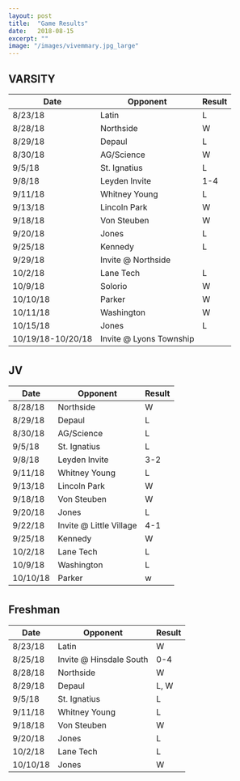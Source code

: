 ```yaml
---
layout: post
title:  "Game Results"
date:   2018-08-15
excerpt: ""
image: "/images/vivemmary.jpg_large"
---
```



<div class="table-wrapper">

<h2>VARSITY</h2>
<table>
	<thead>
		<tr>
			<th>Date</th>
			<th>Opponent</th>
			<th>Result</th>
		</tr>
	</thead>
			<tbody>
				<tr>
					<td>8/23/18</td>
					<td>Latin</td>
					<td>L</td>
				</tr>
				<tr>
					<td>8/28/18</td>
					<td>Northside</td>
					<td>W</td>
				</tr>
				<tr>
					<td>8/29/18</td>
					<td>Depaul</td>
					<td>L</td>
				</tr>
				<tr>
					<td>8/30/18</td>
					<td>AG/Science</td>
					<td>W</td>
				</tr>
				<tr>
					<td>9/5/18</td>
					<td>St. Ignatius</td>
					<td>L</td>
				</tr>
				<tr>
					<td>9/8/18</td>
					<td>Leyden Invite</td>
					<td>1-4</td>
				</tr>
				<tr>
					<td>9/11/18</td>
					<td>Whitney Young</td>
					<td>L</td>
				</tr>
				<tr>
					<td>9/13/18</td>
					<td>Lincoln Park</td>
					<td>W</td>
				</tr>
				<tr>
					<td>9/18/18</td>
					<td>Von Steuben</td>
					<td>W</td>
				</tr>
				<tr>
					<td>9/20/18</td>
					<td>Jones</td>
					<td>L</td>
				</tr>
				<tr>
					<td>9/25/18</td>
					<td>Kennedy</td>
					<td>L</td>
				</tr>
				<tr>
					<td>9/29/18</td>
					<td>Invite @ Northside</td>
					<td></td>
				</tr>
				<tr>
					<td>10/2/18</td>
					<td>Lane Tech</td>
					<td>L</td>
				</tr>
				<tr>
					<td>10/9/18</td>
					<td>Solorio</td>
					<td>W</td>
				</tr>
				<tr>
					<td>10/10/18</td>
					<td>Parker</td>
					<td>W</td>
				</tr><tr>
					<td>10/11/18</td>
					<td>Washington</td>
					<td>W</td>
				</tr><tr>
					<td>10/15/18</td>
					<td>Jones</td>
					<td>L</td>
				</tr>
				<tr>
					<td>10/19/18-10/20/18</td>
					<td>Invite @ Lyons Township</td>
					<td></td>
				</tr>
			</tbody>
			<tfoot>
				<tr>
					<td colspan="2"></td>
					<td></td>
				</tr>
			</tfoot>
		</table>


<h2>JV</h2>
<table>
	<thead>
		<tr>
			<th>Date</th>
			<th>Opponent</th>
			<th>Result</th>
		</tr>
	</thead>
			<tbody>
				<tr>
					<td>8/28/18</td>
					<td>Northside</td>
					<td>W</td>
				</tr>
				<tr>
					<td>8/29/18</td>
					<td>Depaul</td>
					<td>L</td>
				</tr>
				<tr>
					<td>8/30/18</td>
					<td>AG/Science</td>
					<td>L</td>
				</tr>
				<tr>
					<td>9/5/18</td>
					<td>St. Ignatius</td>
					<td>L</td>
				</tr>
				<tr>
					<td>9/8/18</td>
					<td>Leyden Invite</td>
					<td>3-2</td>
				</tr>
				<tr>
					<td>9/11/18</td>
					<td>Whitney Young</td>
					<td>L</td>
				</tr>
				<tr>
					<td>9/13/18</td>
					<td>Lincoln Park</td>
					<td>W</td>
				</tr>
				<tr>
					<td>9/18/18</td>
					<td>Von Steuben</td>
					<td>W</td>
				</tr>
				<tr>
					<td>9/20/18</td>
					<td>Jones</td>
					<td>L</td>
				</tr>
				<tr>
					<td>9/22/18</td>
					<td>Invite @ Little Village</td>
					<td>4-1</td>
				</tr>
				<tr>
					<td>9/25/18</td>
					<td>Kennedy</td>
					<td>W</td>
				</tr>
				<tr>
					<td>10/2/18</td>
					<td>Lane Tech</td>
					<td>L</td>
				</tr>
				<tr>
					<td>10/9/18</td>
					<td>Washington</td>
					<td>L</td>
				</tr>
				<tr>
					<td>10/10/18</td>
					<td>Parker</td>
					<td>w</td>
				</tr>
			</tbody>
			<tfoot>
				<tr>
					<td colspan="2"></td>
					<td></td>
				</tr>
			</tfoot>
		</table>
	</div>

<h2>Freshman</h2>
<table>
	<thead>
		<tr>
			<th>Date</th>
			<th>Opponent</th>
			<th>Result</th>
		</tr>
	</thead>
			<tbody>
				<tr>
					<td>8/23/18</td>
					<td>Latin</td>
					<td>W</td>
				</tr>
				<tr>
					<td>8/25/18</td>
					<td>Invite @ Hinsdale South</td>
					<td>0-4</td>
				</tr>
				<tr>
					<td>8/28/18</td>
					<td>Northside</td>
					<td>W</td>
				</tr>
				<tr>
					<td>8/29/18</td>
					<td>Depaul</td>
					<td>L, W</td>
				</tr>
				<tr>
					<td>9/5/18</td>
					<td>St. Ignatius</td>
					<td>L</td>
				</tr>
				<tr>
					<td>9/11/18</td>
					<td>Whitney Young</td>
					<td>L</td>
				</tr>
				<tr>
					<td>9/18/18</td>
					<td>Von Steuben</td>
					<td>W</td>
				</tr>
				<tr>
					<td>9/20/18</td>
					<td>Jones</td>
					<td>L</td>
				</tr>
				<tr>
					<td>10/2/18</td>
					<td>Lane Tech</td>
					<td>L</td>
				</tr>
					<tr>
					<td>10/10/18</td>
					<td>Jones</td>
					<td>W</td>
				</tr>
			</tbody>
			<tfoot>
				<tr>
					<td colspan="2"></td>
					<td></td>
				</tr>
			</tfoot>
		</table>
	


<!--
### Auto-Generating Sitemap
The sitemap is auto generated! Just simply change the front matter of each site. It looks like so...
```
sitemap:
    priority: 0.7
    lastmod: 2017-11-02
    changefreq: weekly
```
### Formspring integration
The contact form below each page on the footer actually collects information! Just change your email address in the ```_config.yml``` file!
-->